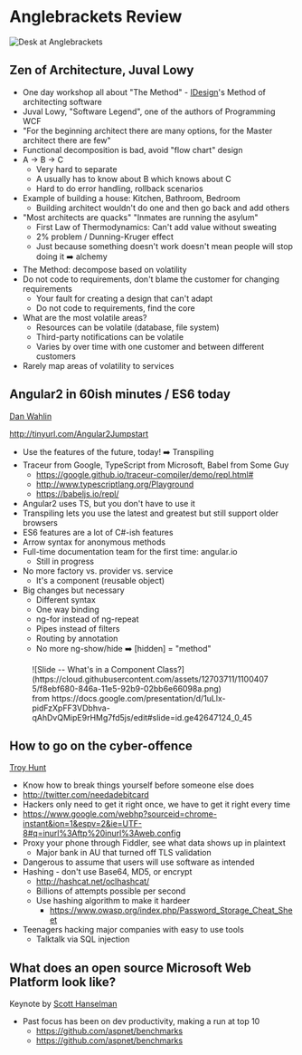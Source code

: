 # Anglebrackets Review

![Desk at Anglebrackets](https://cloud.githubusercontent.com/assets/12703711/11003403/1df31516-8467-11e5-9db2-5b6f831a09a2.jpg)

## Zen of Architecture, Juval Lowy

* One day workshop all about "The Method" - [IDesign](http://idesign.net/)'s Method of architecting software
* Juval Lowy, "Software Legend", one of the authors of Programming WCF
* "For the beginning architect there are many options, for the Master architect there are few"
* Functional decomposition is bad, avoid "flow chart" design
* A -> B -> C
  * Very hard to separate
  * A usually has to know about B which knows about C
  * Hard to do error handling, rollback scenarios
* Example of building a house: Kitchen, Bathroom, Bedroom
  * Building architect wouldn't do one and then go back and add others
* "Most architects are quacks" "Inmates are running the asylum"
  * First Law of Thermodynamics: Can't add value without sweating
  * 2% problem / Dunning-Kruger effect
  * Just because something doesn't work doesn't mean people will stop doing it :arrow_right: alchemy
* The Method: decompose based on volatility
* Do not code to requirements, don't blame the customer for changing requirements
  * Your fault for creating a design that can't adapt
  * Do not code to requirements, find the core
* What are the most volatile areas?
  * Resources can be volatile (database, file system)
  * Third-party notifications can be volatile
  * Varies by over time with one customer and between different customers
* Rarely map areas of volatility to services

## Angular2 in 60ish minutes / ES6 today
[Dan Wahlin](https://weblogs.asp.net/dwahlin)

http://tinyurl.com/Angular2Jumpstart

* Use the features of the future, today! :arrow_right: Transpiling
* Traceur from Google, TypeScript from Microsoft, Babel from Some Guy
  * https://google.github.io/traceur-compiler/demo/repl.html#
  * http://www.typescriptlang.org/Playground
  * https://babeljs.io/repl/
* Angular2 uses TS, but you don't have to use it
 * Transpiling lets you use the latest and greatest but still support older browsers
 * ES6 features are a lot of C#-ish features
  * Arrow syntax for anonymous methods
* Full-time documentation team for the first time: angular.io
  * Still in progress
* No more factory vs. provider vs. service
  * It's a component (reusable object)
* Big changes but necessary
  * Different syntax
  * One way binding
  * ng-for instead of ng-repeat
  * Pipes instead of filters
  * Routing by annotation
  * No more ng-show/hide :arrow_right: [hidden] = "method"
<figure>
![Slide -- What's in a Component Class?](https://cloud.githubusercontent.com/assets/12703711/11004075/f8ebf680-846a-11e5-92b9-02bb6e66098a.png)
<figcaption>from https://docs.google.com/presentation/d/1uLlx-pidFzXpFF3VDbhva-qAhDvQMipE9rHMg7fd5js/edit#slide=id.ge42647124_0_45</figcaption>
</figure>

## How to go on the cyber-offence
[Troy Hunt](http://troyhunt.com)

* Know how to break things yourself before someone else does
* http://twitter.com/needadebitcard
* Hackers only need to get it right once, we have to get it right every time
* https://www.google.com/webhp?sourceid=chrome-instant&ion=1&espv=2&ie=UTF-8#q=inurl%3Aftp%20inurl%3Aweb.config
* Proxy your phone through Fiddler, see what data shows up in plaintext
  * Major bank in AU that turned off TLS validation
* Dangerous to assume that users will use software as intended
* Hashing - don't use Base64, MD5, or encrypt 
  * http://hashcat.net/oclhashcat/
  * Billions of attempts possible per second
  * Use hashing algorithm to make it hardeer
    * https://www.owasp.org/index.php/Password_Storage_Cheat_Sheet
* Teenagers hacking major companies with easy to use tools
  * Talktalk via SQL injection

## What does an open source Microsoft Web Platform look like?
Keynote by [Scott Hanselman](http://www.hanselman.com/blog/)

* Past focus has been on dev productivity, making a run at top 10
  * https://github.com/aspnet/benchmarks
  * https://github.com/aspnet/benchmarks

